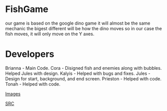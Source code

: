 # FishGame
our game is based on the google dino game it will almost be the same mechanic the bigest different will be how the dino moves so in our case the fish moves, it will only move on the Y axes.

# Developers
Brianna - Main Code.
Cora - Disigned fish and enemies along with bubbles. Helped Jules with design.
Kalyis - Helped with bugs and fixes.
Jules - Design for start, background, and end screen.
Prieston - Helped with code.
Tonah - Helped with code.

[Images](https://github.com/Dot310/FishGame/tree/main/images)

[SRC](https://github.com/Dot310/FishGame/tree/main/src)


